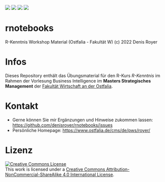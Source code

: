 <a href="https://ostfalia.de/w" target="_blank"><img src="https://img.shields.io/badge/Ostfalia-Fakultät%20W-blue?style=for-the-badge&logo=googlescholar&logoColor=white"/></a> <img src="https://img.shields.io/badge/Semester-WiSe2022%2F23-green?style=for-the-badge"/> <img src="https://img.shields.io/badge/Copyright-2020--22-orange?style=for-the-badge"/> <a href="https://creativecommons.org/licenses/by-nc-sa/4.0/" target="_blank"><img src="https://img.shields.io/badge/License-by--nc--sa-red?style=for-the-badge"/></a> 

# rnotebooks
R-Kenntnis Workshop Material (Ostfalia - Fakultät W)
(c) 2022 Denis Royer

# Infos

Dieses Repository enthält das Übungsmaterial für den R-Kurs *R-Kenntnis* im Rahmen der Vorlesung Business Intelligence im **Masters Strategisches Management** der [Fakultät Wirtschaft an der Ostfalia](https://ostfalia.de/w).

# Kontakt

* Gerne können Sie mir Ergänzungen und Hinweise zukommen lassen: https://github.com/denisroyer/rnotebooks/issues
* Persönliche Homepage: https://www.ostfalia.de/cms/de/pws/royer/



# Lizenz

<a rel="license" href="http://creativecommons.org/licenses/by-nc-sa/4.0/"><img alt="Creative Commons License" style="border-width:0" src="https://i.creativecommons.org/l/by-nc-sa/4.0/88x31.png" /></a><br />This work is licensed under a <a rel="license" href="http://creativecommons.org/licenses/by-nc-sa/4.0/">Creative Commons Attribution-NonCommercial-ShareAlike 4.0 International License</a>.
